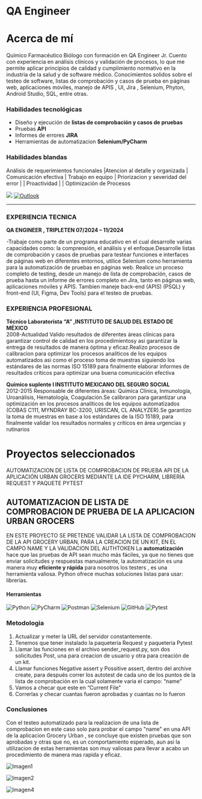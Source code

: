 # QA Engineer
# Acerca de mí

Químico Farmacéutico Biólogo con formación en QA Engineer Jr. Cuento con experiencia en análisis clínicos y validación de procesos, lo que me permite aplicar principios de calidad y cumplimiento normativo en la industria de la salud y de software médico. 
Conocimientos solidos sobre el testeo de software, listas de comprobación y casos de prueba en páginas web, aplicaciones móviles, manejo de APIS , UI, Jira , Selenium, Phyton, Android Studio, SQL, entre otras.

### Habilidades tecnológicas
- Diseño y ejecución de **listas de comprobación y casos de pruebas**
- Pruebas   **API**
- Informes de errores **JIRA**
- Herramientas de automatizacion **Selenium/PyCharm**

### Habilidades blandas
Análisis de requerimientos funcionales |Atencion al detalle y organizada  | Comunicación efectiva | Trabajo en equipo | Priorizacion y severidad del error |  | Proactividad |  | Optimización de Procesos

<!-- PARA HACER QUE EL LINK ABRA EN OTRA PESTAÑA
<a href="https://www.linkedin.com/in/www.linkedin.com/in/rosa-evelin-guzm%C3%A1n-valencia-735449333/" target="_blank">
  <img src="https://img.shields.io/badge/linkedin-%230077B5.svg?style=for-the-badge&logo=linkedin&logoColor=white" alt="LinkedIn">
</a>-->
[![](https://img.shields.io/badge/LinkedIn-0077B5?style=for-the-badge&logo=linkedin&logoColor=white)](https://www.linkedin.com/in/rosa-evelin-guzm%C3%A1n-valencia-735449333/
)
[![Outlook](https://img.shields.io/badge/Microsoft_Outlook-295F98?style=for-the-badge&logo=microsoft-outlook&logoColor=white)](rosag:evevale_@hotmail.com)

* * *

### EXPERIENCIA TECNICA

 **QA ENGINEER , TRIPLETEN   07/2024 – 11/2024**

-Trabaje como parte de un programa educativo en el cual desarrolle varias capacidades como: la comprensión, el análisis y el enfoque.Desarrolle listas de comprobación y casos de pruebas para testear funciones e interfaces de páginas web en diferentes entornos, utilice Selenium como herramienta para la automatización de pruebas en páginas web.
Realice un proceso completo de testing, desde un manejo de lista de comprobación, casos de prueba hasta un informe de errores completo en Jira, tanto en páginas web, aplicaciones móviles y APIS.
Tambien maneje back-end (APIS) (PSQL) y front-end (UI, Figma, Dev Tools) para el testeo de pruebas.

### EXPERIENCIA PROFESIONAL

**Técnico Laboratorista “A” ,INSTITUTO DE SALUD DEL ESTADO DE MÉXICO**             
2008-Actualidad
Valido resultados de diferentes áreas clínicas para garantizar control de calidad en los procedimientosy asi garantizar la entrega de resultados de manera óptima y eficaz.Realizo procesos de calibracion para optimizar los procesos analíticos de los equipos automatizados asi como el proceso toma de muestras siguiendo los estándares de las normas ISO 15189 para finalmente elaborar informes de resultados críticos para optimizar una buena comunicación efectiva

**Químico suplente  l  INSTITUTO MEXICANO DEL SEGURO SOCIAL**                                       
2012-2015
Responsable de diferentes áreas: Química Clínica, Inmunología, Uroanálisis, Hematología, Coagulación.Se calibraron para garantizar una optimización en los procesos analíticos de los equipos automatizados (COBAS C111, MYNDRAY BC-3200, URISCAN, CL ANALYZER).Se garantizo la toma de muestras en base a los estándares de la ISO 15189, para finalmente validar los resultados normales y críticos en área urgencias y rutinarios

# Proyectos seleccionados
AUTOMATIZACION DE LISTA DE COMPROBACION DE PRUEBA API DE LA APLICACIÓN URBAN GROCERS MEDIANTE LA IDE PYCHARM, LIBRERÍA REQUEST Y PAQUETE PYTEST

## AUTOMATIZACION DE LISTA DE COMPROBACION DE PRUEBA DE LA APLICACION URBAN GROCERS 
EN ESTE PROYECTO SE PRETENDE VALIDAR LA LISTA DE COMPROBACION DE LA API GROCERY URBAN, PARA LA CREACION DE UN KIT, EN EL CAMPO NAME Y LA VALIDACION DEL AUTHTOKEN
La **automatización** hace que las pruebas de API sean mucho más fáciles, ya que no tienes que enviar solicitudes y respuestas manualmente, la automatización es una manera muy **eficiente y rápida** para nosotros los testers , es una herramienta valiosa. Python ofrece muchas soluciones listas para usar: librerías.

#### Herramientas 
![Python](https://img.shields.io/badge/python-357ebd?style=for-the-badge&logo=python&logoColor=white)
![PyCharm](https://img.shields.io/badge/pycharm-143?style=for-the-badge&logo=pycharm&logoColor=black&color=black&labelColor=green)
![Postman](https://img.shields.io/badge/Postman-FF6C37?style=for-the-badge&logo=postman&logoColor=white)
![Selenium](https://img.shields.io/badge/-selenium-%43B02A?style=for-the-badge&logo=selenium&logoColor=white)
![GitHub](https://img.shields.io/badge/github-%23121011.svg?style=for-the-badge&logo=github&logoColor=white)
![Pytest](https://img.shields.io/badge/pytest-%23ffffff.svg?style=for-the-badge&logo=pytest&logoColor=2f9fe3)

### Metodologia
1.	Actualizar y meter la URL del servidor constantemente.
2.	Tenemos que tener instalado la paqueteria Request y paqueteria Pytest
3.	Llamar las funciones en el archivo sender_request.py, son dos solicitudes Post, una para creacion de usuario y otra para creación de un kit.
4.	Llamar funciones Negative assert y Possitive assert, dentro del archive create, para después correr los autotest de cada uno de los puntos de la lista de comprobación en la cual solamente varia el campo: “name”
5.	Vamos a checar que este en “Current File"
6.	Correrlas y checar cuantas fueron aprobadas y cuantas no lo fueron

### Conclusiones
Con el testeo automatizado para la realizacion de una lista de comprobacion en este caso solo para probar el campo "name" en una API de la aplicacion Grocery Urban , se concluye que existen pruebas que son aprobadas y otras que no, es un comportamiento esperado, aun asi la utilizacion de estas herramientas son muy valiosas para llevar a acabo un procedimiento de manera mas rapida y eficaz.



![Imagen1](https://github.com/user-attachments/assets/5631277d-9400-4072-9015-dd07ec07c0a4)


![Imagen2](https://github.com/user-attachments/assets/90f50dd1-3a1d-4e33-b08d-a40a89664a23)

![Imagen4](https://github.com/user-attachments/assets/418e17fb-ed37-492a-af3b-be5cdbfbc7fb)




